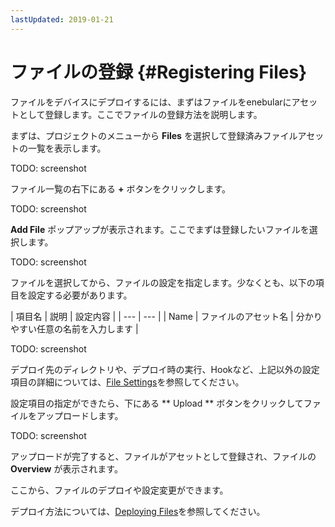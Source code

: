 ```yaml
---
lastUpdated: 2019-01-21
---
```


# ファイルの登録 {#Registering Files}

ファイルをデバイスにデプロイするには、まずはファイルをenebularにアセットとして登録します。ここでファイルの登録方法を説明します。

まずは、プロジェクトのメニューから **Files** を選択して登録済みファイルアセットの一覧を表示します。

TODO: screenshot

ファイル一覧の右下にある **+** ボタンをクリックします。

TODO: screenshot

**Add File** ポップアップが表示されます。ここでまずは登録したいファイルを選択します。

TODO: screenshot

ファイルを選択してから、ファイルの設定を指定します。少なくとも、以下の項目を設定する必要があります。

| 項目名 | 説明 | 設定内容 |
| --- | --- |
| Name | ファイルのアセット名 | 分かりやすい任意の名前を入力します |

TODO: screenshot

デプロイ先のディレクトリや、デプロイ時の実行、Hookなど、上記以外の設定項目の詳細については、[File Settings](FileSettings.md)を参照してください。

設定項目の指定ができたら、下にある ** Upload ** ボタンをクリックしてファイルをアップロードします。

TODO: screenshot

アップロードが完了すると、ファイルがアセットとして登録され、ファイルの **Overview** が表示されます。

ここから、ファイルのデプロイや設定変更ができます。

デプロイ方法については、[Deploying Files](DeployFile.md)を参照してください。

